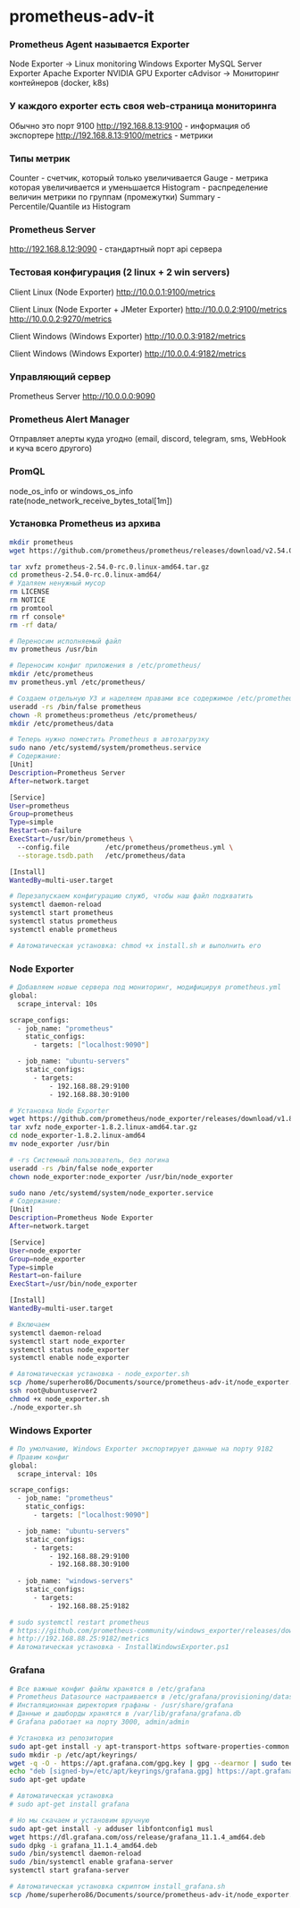 # prometheus-adv-it

### Prometheus Agent называется Exporter

Node Exporter -> Linux monitoring
Windows Exporter
MySQL Server Exporter
Apache Exporter
NVIDIA GPU Exporter
cAdvisor -> Мониторинг контейнеров (docker, k8s)

### У каждого exporter есть своя web-страница мониторинга

Обычно это порт 9100
http://192.168.8.13:9100 - информация об экспортере
http://192.168.8.13:9100/metrics - метрики

### Типы метрик
Counter - счетчик, который только увеличивается
Gauge - метрика которая увеличивается и уменьшается
Histogram - распределение величин метрики по группам (промежутки)
Summary - Percentile/Quantile из Histogram

### Prometheus Server
http://192.168.8.12:9090 - стандартный порт api сервера

### Тестовая конфигурация (2 linux + 2 win servers)
Client Linux (Node Exporter)
http://10.0.0.1:9100/metrics


Client Linux (Node Exporter + JMeter Exporter)
http://10.0.0.2:9100/metrics
http://10.0.0.2:9270/metrics

Client Windows (Windows Exporter)
http://10.0.0.3:9182/metrics

Client Windows (Windows Exporter)
http://10.0.0.4:9182/metrics

### Управляющий сервер
Prometheus Server
http://10.0.0.0:9090

### Prometheus Alert Manager
Отправляет алерты куда угодно (email, discord, telegram, sms, WebHook и куча всего другого)

### PromQL
node_os_info or windows_os_info
rate(node_network_receive_bytes_total[1m])

### Установка Prometheus из архива
```bash
mkdir prometheus
wget https://github.com/prometheus/prometheus/releases/download/v2.54.0-rc.0/prometheus-2.54.0-rc.0.linux-amd64.tar.gz

tar xvfz prometheus-2.54.0-rc.0.linux-amd64.tar.gz
cd prometheus-2.54.0-rc.0.linux-amd64/
# Удаляем ненужный мусор
rm LICENSE 
rm NOTICE 
rm promtool
rm rf console*
rm -rf data/

# Переносим исполняемый файл
mv prometheus /usr/bin

# Переносим конфиг приложения в /etc/prometheus/
mkdir /etc/prometheus
mv prometheus.yml /etc/prometheus/

# Создаем отдельную УЗ и наделяем правами все содержимое /etc/prometheus/
useradd -rs /bin/false prometheus
chown -R prometheus:prometheus /etc/prometheus/
mkdir /etc/prometheus/data

# Теперь нужно поместить Prometheus в автозагрузку
sudo nano /etc/systemd/system/prometheus.service
# Содержание:
[Unit]
Description=Prometheus Server
After=network.target

[Service]
User=prometheus
Group=prometheus
Type=simple
Restart=on-failure
ExecStart=/usr/bin/prometheus \
  --config.file         /etc/prometheus/prometheus.yml \
  --storage.tsdb.path   /etc/prometheus/data

[Install]
WantedBy=multi-user.target

# Перезапускаем конфигурацию служб, чтобы наш файл подхватить
systemctl daemon-reload
systemctl start prometheus
systemctl status prometheus
systemctl enable prometheus

# Автоматическая установка: chmod +x install.sh и выполнить его
```

### Node Exporter

```bash
# Добавляем новые сервера под мониторинг, модифицируя prometheus.yml
global:
  scrape_interval: 10s 

scrape_configs:
  - job_name: "prometheus"
    static_configs:
      - targets: ["localhost:9090"]

  - job_name: "ubuntu-servers"
    static_configs:
      - targets:
          - 192.168.88.29:9100
          - 192.168.88.30:9100

# Установка Node Exporter
wget https://github.com/prometheus/node_exporter/releases/download/v1.8.2/node_exporter-1.8.2.linux-amd64.tar.gz
tar xvfz node_exporter-1.8.2.linux-amd64.tar.gz
cd node_exporter-1.8.2.linux-amd64
mv node_exporter /usr/bin

# -rs Системный пользователь, без логина
useradd -rs /bin/false node_exporter
chown node_exporter:node_exporter /usr/bin/node_exporter

sudo nano /etc/systemd/system/node_exporter.service
# Содержание:
[Unit]
Description=Prometheus Node Exporter
After=network.target

[Service]
User=node_exporter
Group=node_exporter
Type=simple
Restart=on-failure
ExecStart=/usr/bin/node_exporter

[Install]
WantedBy=multi-user.target

# Включаем
systemctl daemon-reload
systemctl start node_exporter
systemctl status node_exporter
systemctl enable node_exporter

# Автоматическая установка - node_exporter.sh
scp /home/superhero86/Documents/source/prometheus-adv-it/node_exporter.sh root@ubuntuserver2:~
ssh root@ubuntuserver2
chmod +x node_exporter.sh
./node_exporter.sh
```

### Windows Exporter

```bash
# По умолчанию, Windows Exporter экспортирует данные на порту 9182
# Правим конфиг
global:
  scrape_interval: 10s 

scrape_configs:
  - job_name: "prometheus"
    static_configs:
      - targets: ["localhost:9090"]

  - job_name: "ubuntu-servers"
    static_configs:
      - targets:
          - 192.168.88.29:9100
          - 192.168.88.30:9100
  
  - job_name: "windows-servers"
    static_configs:
      - targets:
          - 192.168.88.25:9182

# sudo systemctl restart prometheus
# https://github.com/prometheus-community/windows_exporter/releases/download/v0.27.1/windows_exporter-0.27.1-amd64.msi
# http://192.168.88.25:9182/metrics
# Автоматическая установка - InstallWindowsExporter.ps1
```

### Grafana

```bash
# Все важные конфиг файлы хранятся в /etc/grafana
# Prometheus Datasource настраивается в /etc/grafana/provisioning/datasources/prometheus.yml
# Инсталяционная директория графаны - /usr/share/grafana
# Данные и дашборды хранятся в /var/lib/grafana/grafana.db
# Grafana работает на порту 3000, admin/admin

# Установка из репозитория
sudo apt-get install -y apt-transport-https software-properties-common wget
sudo mkdir -p /etc/apt/keyrings/
wget -q -O - https://apt.grafana.com/gpg.key | gpg --dearmor | sudo tee /etc/apt/keyrings/grafana.gpg > /dev/null
echo "deb [signed-by=/etc/apt/keyrings/grafana.gpg] https://apt.grafana.com stable main" | sudo tee -a /etc/apt/sources.list.d/grafana.list
sudo apt-get update

# Автоматическая установка
# sudo apt-get install grafana

# Но мы скачаем и установим вручную
sudo apt-get install -y adduser libfontconfig1 musl
wget https://dl.grafana.com/oss/release/grafana_11.1.4_amd64.deb
sudo dpkg -i grafana_11.1.4_amd64.deb
sudo /bin/systemctl daemon-reload
sudo /bin/systemctl enable grafana-server
systemctl start grafana-server

# Автоматическая установка скриптом install_grafana.sh
scp /home/superhero86/Documents/source/prometheus-adv-it/node_exporter.sh root@ubuntuserver2:~
```